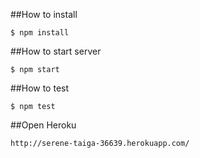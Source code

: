 ##How to install
```
$ npm install
```
##How to start server
```
$ npm start
```
##How to test
```
$ npm test
```
##Open Heroku
```
http://serene-taiga-36639.herokuapp.com/
```
